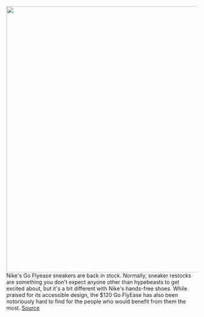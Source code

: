 <img src='https://cdn.vox-cdn.com/thumbor/fknbedNz3UV8SzYRXtqopBNJQ6I=/0x0:1919x854/1200x800/filters:focal(807x274:1113x580)/cdn.vox-cdn.com/uploads/chorus_image/image/70822596/c748bc50_64f5_11eb_bfed_408b02ac5810.0.jpeg' width='700px' /><br/>
Nike's Go Flyease sneakers are back in stock. Normally, sneaker restocks are something you don't expect anyone other than hypebeasts to get excited about, but it's a bit different with Nike's hands-free shoes. While praised for its accessible design, the $120 Go FlyEase has also been notoriously hard to find for the people who would benefit from them the most.
<a href='https://www.theverge.com/2022/5/2/23053345/nike-flyease-go-accessiblity-restock'> Source <a/>